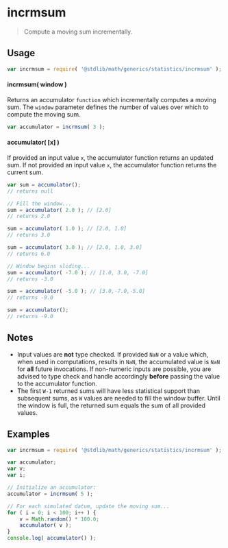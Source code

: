 incrmsum
===

> Compute a moving sum incrementally.


<!-- <usage> -->

## Usage

``` javascript
var incrmsum = require( '@stdlib/math/generics/statistics/incrmsum' );
```

#### incrmsum( window )

Returns an accumulator `function` which incrementally computes a moving sum. The `window` parameter defines the number of values over which to compute the moving sum.

``` javascript
var accumulator = incrmsum( 3 );
```

#### accumulator( \[x\] )

If provided an input value `x`, the accumulator function returns an updated sum. If not provided an input value `x`, the accumulator function returns the current sum.

``` javascript
var sum = accumulator();
// returns null

// Fill the window...
sum = accumulator( 2.0 ); // [2.0]
// returns 2.0

sum = accumulator( 1.0 ); // [2.0, 1.0]
// returns 3.0

sum = accumulator( 3.0 ); // [2.0, 1.0, 3.0]
// returns 6.0

// Window begins sliding...
sum = accumulator( -7.0 ); // [1.0, 3.0, -7.0]
// returns -3.0

sum = accumulator( -5.0 ); // [3.0,-7.0,-5.0]
// returns -9.0

sum = accumulator();
// returns -9.0
```

<!-- </usage> -->


<!-- <notes> -->

## Notes

* Input values are __not__ type checked. If provided `NaN` or a value which, when used in computations, results in `NaN`, the accumulated value is `NaN` for __all__ future invocations. If non-numeric inputs are possible, you are advised to type check and handle accordingly __before__ passing the value to the accumulator function.
* The first `W-1` returned sums will have less statistical support than subsequent sums, as `W` values are needed to fill the window buffer. Until the window is full, the returned sum equals the sum of all provided values.

<!-- </notes> -->


<!-- <examples> -->

## Examples

``` javascript
var incrmsum = require( '@stdlib/math/generics/statistics/incrmsum' );

var accumulator;
var v;
var i;

// Initialize an accumulator:
accumulator = incrmsum( 5 );

// For each simulated datum, update the moving sum...
for ( i = 0; i < 100; i++ ) {
    v = Math.random() * 100.0;
    accumulator( v );
}
console.log( accumulator() );
```

<!-- </examples> -->


<!-- <links> -->

<!-- </links> -->
